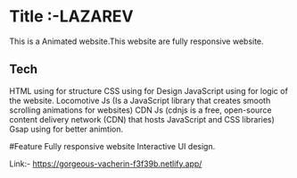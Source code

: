# Title :-LAZAREV

This is a Animated website.This website are fully responsive website.

## Tech
HTML using for structure
CSS using for Design
JavaScript using for logic of the website.
Locomotive Js (Is a JavaScript library that creates smooth scrolling animations for websites)
CDN Js (cdnjs is a free, open-source content delivery network (CDN) that hosts JavaScript and CSS libraries)
Gsap using for better animtion.

#Feature
Fully responsive website
Interactive UI design.

Link:- https://gorgeous-vacherin-f3f39b.netlify.app/
